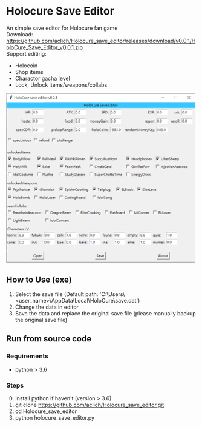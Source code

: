 # Holocure Save Editor
An simple save editor for Holocure fan game  
Download: https://github.com/aclich/Holocure_save_editor/releases/download/v0.0.1/HoloCure_Save_Editor_v0.0.1.zip  
Support editing:  
- Holocoin
- Shop items
- Charactor gacha level
- Lock, Unlock items/weapons/collabs
  
<img width=500 src='./screenshot.png'/>

##  How to Use (exe)
1. Select the save file (Default path: 'C:\\Users\\<user_name>\\AppData\\Local\\HoloCure\\save.dat')
2. Change the data in editor
3. Save the data and replace the original save file (please manually backup the original save file)


## Run from source code
### Requirements
- python > 3.6
### Steps  
0. Install python if haven't (version > 3.6)
1. git clone https://github.com/aclich/Holocure_save_editor.git
2. cd Holocure_save_editor
3. python holocure_save_editor.py
